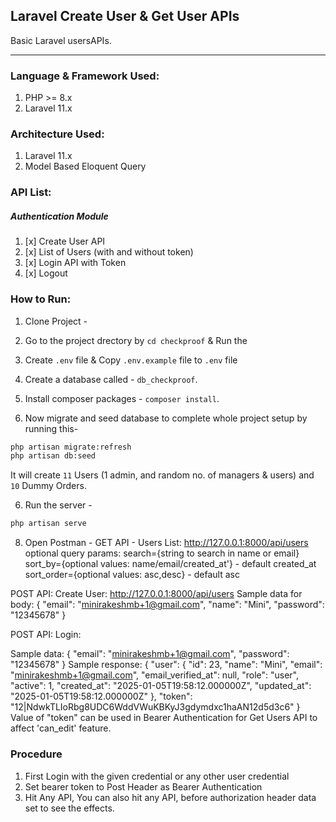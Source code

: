 ## Laravel Create User & Get User APIs 
Basic Laravel usersAPIs.

----

### Language & Framework Used:
1. PHP >= 8.x
1. Laravel 11.x

### Architecture Used:
1. Laravel 11.x
1. Model Based Eloquent Query

### API List:
##### Authentication Module
1. [x] Create User API 
1. [x] List of Users (with and without token)
1. [x] Login API with Token
1. [x] Logout

### How to Run:
1. Clone Project - 

1. Go to the project drectory by `cd checkproof` & Run the
2. Create `.env` file & Copy `.env.example` file to `.env` file
3. Create a database called - `db_checkproof`.
4. Install composer packages - `composer install`.
5. Now migrate and seed database to complete whole project setup by running this-
``` bash
php artisan migrate:refresh
php artisan db:seed
```
It will create `11` Users (1 admin, and random no. of managers & users) and `10` Dummy Orders.

6. Run the server -
``` bash
php artisan serve
```
8. Open Postman -
GET API - Users List:
http://127.0.0.1:8000/api/users 
optional query params:
search={string to search in name or email}
sort_by={optional values: name/email/created_at'} - default created_at
sort_order={optional values: asc,desc} - default asc

POST API: Create User:
http://127.0.0.1:8000/api/users
Sample data for body:
{
    "email": "minirakeshmb+1@gmail.com",
    "name": "Mini",
    "password": "12345678"
}

POST API: Login:

Sample data: 
{
    "email": "minirakeshmb+1@gmail.com",
     "password": "12345678"
}
Sample response:
{
    "user": {
        "id": 23,
        "name": "Mini",
        "email": "minirakeshmb+1@gmail.com",
        "email_verified_at": null,
        "role": "user",
        "active": 1,
        "created_at": "2025-01-05T19:58:12.000000Z",
        "updated_at": "2025-01-05T19:58:12.000000Z"
    },
    "token": "12|NdwkTLIoRbg8UDC6WddVWuKBKyJ3gdymdxc1haAN12d5d3c6"
}
Value of "token" can be used in Bearer Authentication for Get Users API to affect 'can_edit' feature.

### Procedure
1. First Login with the given credential or any other user credential
1. Set bearer token to Post Header as Bearer Authentication
1. Hit Any API, You can also hit any API, before authorization header data set to see the effects.

